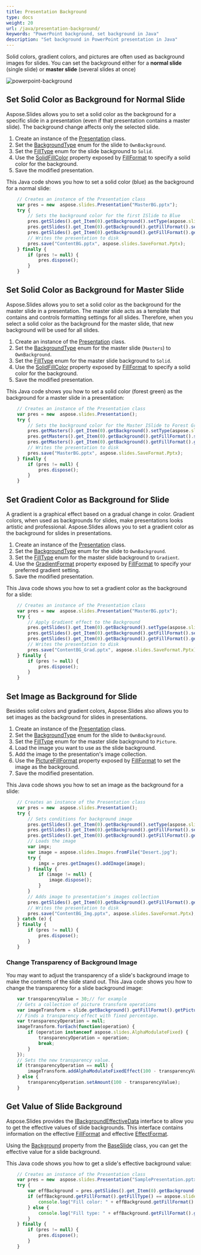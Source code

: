 ```yaml
---
title: Presentation Background
type: docs
weight: 20
url: /java/presentation-background/
keywords: "PowerPoint background, set background in Java"
description: "Set background in PowerPoint presentation in Java"
---
```


Solid colors, gradient colors, and pictures are often used as background images for slides. You can set the background either for a **normal slide** (single slide) or **master slide** (several slides at once)

<img src="powerpoint-background.png" alt="powerpoint-background"  />

## **Set Solid Color as Background for Normal Slide**

Aspose.Slides allows you to set a solid color as the background for a specific slide in a presentation (even if that presentation contains a master slide). The background change affects only the selected slide.

1. Create an instance of the [Presentation](https://reference.aspose.com/slides/nodejs-java/aspose.slides/Presentation) class.
2. Set the [BackgroundType](https://reference.aspose.com/slides/nodejs-java/aspose.slides/backgroundtype/) enum for the slide to `OwnBackground`.
3. Set the [FillType](https://reference.aspose.com/slides/nodejs-java/aspose.slides/filltype/) enum for the slide background to `Solid`.
4. Use the [SolidFillColor](https://reference.aspose.com/slides/nodejs-java/aspose.slides/fillformat/#getSolidFillColor--) property exposed by [FillFormat](https://reference.aspose.com/slides/nodejs-java/aspose.slides/fillformat/) to specify a solid color for the background.
5. Save the modified presentation.

This Java code shows you how to set a solid color (blue) as the background for a normal slide: 

```javascript
    // Creates an instance of the Presentation class
    var pres = new  aspose.slides.Presentation("MasterBG.pptx");
    try {
        // Sets the background color for the first ISlide to Blue
        pres.getSlides().get_Item(0).getBackground().setType(aspose.slides.BackgroundType.OwnBackground);
        pres.getSlides().get_Item(0).getBackground().getFillFormat().setFillType(aspose.slides.FillType.Solid);
        pres.getSlides().get_Item(0).getBackground().getFillFormat().getSolidFillColor().setColor(java.getStaticFieldValue("java.awt.Color", "BLUE"));
        // Writes the presentation to disk
        pres.save("ContentBG.pptx", aspose.slides.SaveFormat.Pptx);
    } finally {
        if (pres != null) {
            pres.dispose();
        }
    }
```

## **Set Solid Color as Background for Master Slide**

Aspose.Slides allows you to set a solid color as the background for the master slide in a presentation. The master slide acts as a template that contains and controls formatting settings for all slides. Therefore, when you select a solid color as the background for the master slide, that new background will be used for all slides.

1. Create an instance of the [Presentation](https://reference.aspose.com/slides/nodejs-java/aspose.slides/Presentation) class.
2. Set the  [BackgroundType](https://reference.aspose.com/slides/nodejs-java/aspose.slides/backgroundtype/) enum for the master slide (`Masters`) to `OwnBackground`.
3. Set the [FillType](https://reference.aspose.com/slides/nodejs-java/aspose.slides/filltype/) enum for the master slide background to `Solid`.
4. Use the [SolidFillColor](https://reference.aspose.com/slides/nodejs-java/aspose.slides/fillformat/#getSolidFillColor--) property exposed by [FillFormat](https://reference.aspose.com/slides/nodejs-java/aspose.slides/fillformat/) to specify a solid color for the background.
5. Save the modified presentation.

This Java code shows you how to set a solid color (forest green) as the background for a master slide in a presentation:

```javascript
    // Creates an instance of the Presentation class
    var pres = new  aspose.slides.Presentation();
    try {
        // Sets the background color for the Master ISlide to Forest Green
        pres.getMasters().get_Item(0).getBackground().setType(aspose.slides.BackgroundType.OwnBackground);
        pres.getMasters().get_Item(0).getBackground().getFillFormat().setFillType(aspose.slides.FillType.Solid);
        pres.getMasters().get_Item(0).getBackground().getFillFormat().getSolidFillColor().setColor(java.getStaticFieldValue("java.awt.Color", "GREEN"));
        // Writes the presentation to disk
        pres.save("MasterBG.pptx", aspose.slides.SaveFormat.Pptx);
    } finally {
        if (pres != null) {
            pres.dispose();
        }
    }
```

## **Set Gradient Color as Background for Slide**

A gradient is a graphical effect based on a gradual change in color. Gradient colors, when used as backgrounds for slides, make presentations looks artistic and professional. Aspose.Slides allows you to set a gradient color as the background for slides in presentations.

1. Create an instance of the [Presentation](https://reference.aspose.com/slides/nodejs-java/aspose.slides/Presentation) class.
2. Set the [BackgroundType](https://reference.aspose.com/slides/nodejs-java/aspose.slides/backgroundtype/) enum for the slide to `OwnBackground`.
3. Set the [FillType](https://reference.aspose.com/slides/nodejs-java/aspose.slides/filltype/) enum for the master slide background to `Gradient`.
4. Use the [GradientFormat](https://reference.aspose.com/slides/nodejs-java/aspose.slides/fillformat/#getGradientFormat--) property exposed by [FillFormat](https://reference.aspose.com/slides/nodejs-java/aspose.slides/fillformat/) to specify your preferred gradient setting.
5. Save the modified presentation.

This Java code shows you how to set a gradient color as the background for a slide:

```javascript
    // Creates an instance of the Presentation class
    var pres = new  aspose.slides.Presentation("MasterBG.pptx");
    try {
        // Apply Gradient effect to the Background
        pres.getSlides().get_Item(0).getBackground().setType(aspose.slides.BackgroundType.OwnBackground);
        pres.getSlides().get_Item(0).getBackground().getFillFormat().setFillType(aspose.slides.FillType.Gradient);
        pres.getSlides().get_Item(0).getBackground().getFillFormat().getGradientFormat().setTileFlip(aspose.slides.TileFlip.FlipBoth);
        // Writes the presentation to disk
        pres.save("ContentBG_Grad.pptx", aspose.slides.SaveFormat.Pptx);
    } finally {
        if (pres != null) {
            pres.dispose();
        }
    }
```

## **Set Image as Background for Slide**

Besides solid colors and gradient colors, Aspose.Slides also allows you to set images as the background for slides in presentations.

1. Create an instance of the [Presentation](https://reference.aspose.com/slides/nodejs-java/aspose.slides/Presentation) class.
2. Set the [BackgroundType](https://reference.aspose.com/slides/nodejs-java/aspose.slides/backgroundtype/) enum for the slide to `OwnBackground`.
3. Set the  [FillType](https://reference.aspose.com/slides/nodejs-java/aspose.slides/filltype/) enum for the master slide background to `Picture`.
4. Load the image you want to use as the slide background.
5. Add the image to the presentation's image collection.
6. Use the [PictureFillFormat](https://reference.aspose.com/slides/nodejs-java/aspose.slides/fillformat/#getPictureFillFormat--) property exposed by [FillFormat](https://reference.aspose.com/slides/nodejs-java/aspose.slides/fillformat/) to set the image as the background.
7. Save the modified presentation.

This Java code shows you how to set an image as the background for a slide: 

```javascript
    // Creates an instance of the Presentation class
    var pres = new  aspose.slides.Presentation();
    try {
        // Sets conditions for background image
        pres.getSlides().get_Item(0).getBackground().setType(aspose.slides.BackgroundType.OwnBackground);
        pres.getSlides().get_Item(0).getBackground().getFillFormat().setFillType(aspose.slides.FillType.Picture);
        pres.getSlides().get_Item(0).getBackground().getFillFormat().getPictureFillFormat().setPictureFillMode(aspose.slides.PictureFillMode.Stretch);
        // Loads the image
        var imgx;
        var image = aspose.slides.Images.fromFile("Desert.jpg");
        try {
            imgx = pres.getImages().addImage(image);
        } finally {
            if (image != null) {
                image.dispose();
            }
        }
        // Adds image to presentation's images collection
        pres.getSlides().get_Item(0).getBackground().getFillFormat().getPictureFillFormat().getPicture().setImage(imgx);
        // Writes the presentation to disk
        pres.save("ContentBG_Img.pptx", aspose.slides.SaveFormat.Pptx);
    } catch (e) {
    } finally {
        if (pres != null) {
            pres.dispose();
        }
    }
```

### **Change Transparency of Background Image**

You may want to adjust the transparency of a slide's background image to make the contents of the slide stand out. This Java code shows you how to change the transparency for a slide background image:

```javascript
    var transparencyValue = 30;// for example
    // Gets a collection of picture transform operations
    var imageTransform = slide.getBackground().getFillFormat().getPictureFillFormat().getPicture().getImageTransform();
    // Finds a transparency effect with fixed percentage.
    var transparencyOperation = null;
    imageTransform.forEach(function(operation) {
        if (operation instanceof aspose.slides.AlphaModulateFixed) {
            transparencyOperation = operation;
            break;
        }
    });
    // Sets the new transparency value.
    if (transparencyOperation == null) {
        imageTransform.addAlphaModulateFixedEffect(100 - transparencyValue);
    } else {
        transparencyOperation.setAmount(100 - transparencyValue);
    }
```

## **Get Value of Slide Background**

Aspose.Slides provides the [IBackgroundEffectiveData](https://reference.aspose.com/slides/nodejs-java/aspose.slides/ibackgroundeffectivedata/) interface to allow you to get the effective values of slide backgrounds. This interface contains information on the effective [FillFormat](https://reference.aspose.com/slides/nodejs-java/aspose.slides/ibackgroundeffectivedata/#getFillFormat--) and effective [EffectFormat](https://reference.aspose.com/slides/nodejs-java/aspose.slides/ibackgroundeffectivedata/#getEffectFormat--).

Using the [Background](https://reference.aspose.com/slides/nodejs-java/aspose.slides/baseslide/#getBackground--) property from the [BaseSlide](https://reference.aspose.com/slides/nodejs-java/aspose.slides/baseslide/) class, you can get the effective value for a slide background.

This Java code shows you how to get a slide's effective background value:

```javascript
    // Creates an instance of the Presentation class
    var pres = new  aspose.slides.Presentation("SamplePresentation.pptx");
    try {
        var effBackground = pres.getSlides().get_Item(0).getBackground().getEffective();
        if (effBackground.getFillFormat().getFillType() == aspose.slides.FillType.Solid) {
            console.log("Fill color: " + effBackground.getFillFormat().getSolidFillColor());
        } else {
            console.log("Fill type: " + effBackground.getFillFormat().getFillType());
        }
    } finally {
        if (pres != null) {
            pres.dispose();
        }
    }
```



